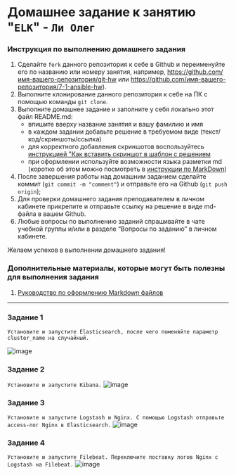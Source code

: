# Домашнее задание к занятию "`ELK`" - `Ли Олег`


### Инструкция по выполнению домашнего задания

   1. Сделайте `fork` данного репозитория к себе в Github и переименуйте его по названию или номеру занятия, например, https://github.com/имя-вашего-репозитория/git-hw или  https://github.com/имя-вашего-репозитория/7-1-ansible-hw).
   2. Выполните клонирование данного репозитория к себе на ПК с помощью команды `git clone`.
   3. Выполните домашнее задание и заполните у себя локально этот файл README.md:
      - впишите вверху название занятия и вашу фамилию и имя
      - в каждом задании добавьте решение в требуемом виде (текст/код/скриншоты/ссылка)
      - для корректного добавления скриншотов воспользуйтесь [инструкцией "Как вставить скриншот в шаблон с решением](https://github.com/netology-code/sys-pattern-homework/blob/main/screen-instruction.md)
      - при оформлении используйте возможности языка разметки md (коротко об этом можно посмотреть в [инструкции  по MarkDown](https://github.com/netology-code/sys-pattern-homework/blob/main/md-instruction.md))
   4. После завершения работы над домашним заданием сделайте коммит (`git commit -m "comment"`) и отправьте его на Github (`git push origin`);
   5. Для проверки домашнего задания преподавателем в личном кабинете прикрепите и отправьте ссылку на решение в виде md-файла в вашем Github.
   6. Любые вопросы по выполнению заданий спрашивайте в чате учебной группы и/или в разделе “Вопросы по заданию” в личном кабинете.
   
Желаем успехов в выполнении домашнего задания!
   
### Дополнительные материалы, которые могут быть полезны для выполнения задания

1. [Руководство по оформлению Markdown файлов](https://gist.github.com/Jekins/2bf2d0638163f1294637#Code)

---

### Задание 1

`Установите и запустите Elasticsearch, после чего поменяйте параметр cluster_name на случайный.`

![image](https://github.com/user-attachments/assets/dab9cdf0-97bc-429b-aea9-f7e587645e24)




### Задание 2

`Установите и запустите Kibana.`
![image](https://github.com/user-attachments/assets/d3358f91-f484-43e3-b10b-a307f9f54404)


### Задание 3

`Установите и запустите Logstash и Nginx. С помощью Logstash отправьте access-лог Nginx в Elasticsearch.`
![image](https://github.com/user-attachments/assets/64656949-6732-4361-aa26-94af3d3a036e)


### Задание 4

`Установите и запустите Filebeat. Переключите поставку логов Nginx с Logstash на Filebeat.`
![image](https://github.com/user-attachments/assets/63320216-e226-45d4-ba2f-f4d43acec209)


